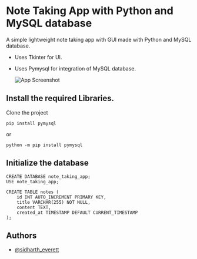 
# Note Taking App with Python and MySQL database
A simple lightweight note taking app with GUI made with Python and MySQL database.
- Uses Tkinter for UI.
- Uses Pymysql for integration of MySQL database.

  ![App Screenshot](https://github.com/Cyber-Zypher/Note-Taking-App-GUI/blob/f76c7aa0b6087b5f89912dbf0d76c59c2238f252/Note%20Taking%20App.gif)

## Install the required Libraries.

Clone the project

```
pip install pymysql
```
or
```
python -m pip install pymysql
```

## Initialize the database
```
CREATE DATABASE note_taking_app;
USE note_taking_app;

CREATE TABLE notes (
    id INT AUTO_INCREMENT PRIMARY KEY,
    title VARCHAR(255) NOT NULL,
    content TEXT,
    created_at TIMESTAMP DEFAULT CURRENT_TIMESTAMP
);

```

## Authors

- [@sidharth_everett](https://github.com/Cyber-Zypher)

